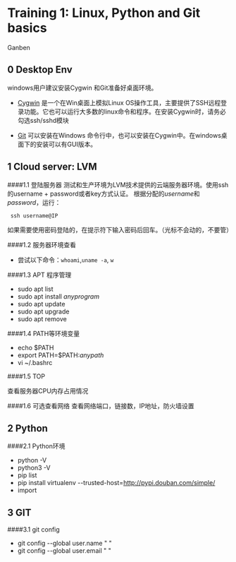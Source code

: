 # Training 1: Linux, Python and Git basics

Ganben

## 0 Desktop Env
windows用户建议安装Cygwin 和Git准备好桌面环境。

- [Cygwin](https://www.cygwin.com/) 是一个在Win桌面上模拟Linux OS操作工具，主要提供了SSH远程登录功能。它也可以运行大多数的linux命令和程序。在安装Cygwin时，请务必勾选ssh/sshd模块

- [Git](https://git-scm.com/downloads) 可以安装在Windows 命令行中，也可以安装在Cygwin中。在windows桌面下的安装可以有GUI版本。

## 1 Cloud server: LVM
####1.1 登陆服务器
测试和生产环境为LVM技术提供的云端服务器环境。使用ssh的username + password或者key方式认证。
根据分配的*username*和*password*，运行：

`` ssh username@IP``

如果需要使用密码登陆的，在提示符下输入密码后回车。（光标不会动的，不要管）


####1.2 服务器环境查看
- 尝试以下命令：`whoami`,`uname -a`, `w`

####1.3 APT 程序管理

- sudo apt list 
- sudo apt install *anyprogram*
- sudo apt update
- sudo apt upgrade
- sudo apt remove 

####1.4 PATH等环境变量

- echo $PATH
- export PATH=$PATH:*anypath*
- vi ~/.bashrc

####1.5 TOP

查看服务器CPU内存占用情况

####1.6 可选查看网络
查看网络端口，链接数，IP地址，防火墙设置

## 2 Python

####2.1 Python环境

- python -V 
- python3 -V
- pip list
- pip install virtualenv --trusted-host=http://pypi.douban.com/simple/
- import

## 3 GIT

####3.1 git config

- git config --global user.name " "
- git config --global user.email " "